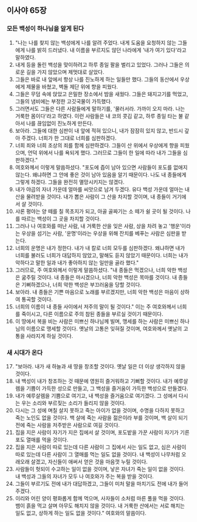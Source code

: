 ## 이사야 65장

### 모든 백성이 하나님을 알게 된다
1. "나는 나를 찾지 않는 백성에게 나를 알려 주었다. 내게 도움을 요청하지 않는 그들에게 나를 밝히 드러냈다. 내 이름을 부르지도 않던 나라에게 '내가 여기 있다'라고 말하였다.
2. 내게 등을 돌린 백성을 맞이하려고 하루 종일 팔을 벌리고 있었다. 그러나 그들은 의로운 길을 가지 않았으며 제멋대로 살았다.
3. 그들은 바로 내 앞에서 항상 나를 진노하게 하는 일들만 했다. 그들의 동산에서 우상에게 제물을 바쳤고, 벽돌 제단 위에 향을 피웠다.
4. 그들은 무덤 속에 앉았고 은밀한 장소에서 밤을 새웠다. 그들은 돼지고기를 먹었고, 그들의 냄비에는 부정한 고깃국물이 가득했다.
5. 그러면서도 그들은 다른 사람들에게 말하기를, '물러서라. 가까이 오지 마라. 나는 거룩한 몸이다'라고 하였다. 이런 사람들은 내 코의 콧김 같고, 하루 종일 타는 불 같아서 나를 끊임없이 진노하게 만든다.
6. 보아라. 그들에 대한 심판이 내 앞에 적혀 있으니, 내가 잠잠히 있지 않고, 반드시 갚아 주겠다. 너희가 한 그대로 너희를 심판하겠다.
7. 너희 죄와 너희 조상의 죄를 함께 심판하겠다. 그들이 산 위에서 우상에게 향을 피웠으며, 언덕 위에서 나를 욕되게 했다. 그러므로 그들이 한 일에 따라 내가 그들을 심판하겠다."
8. 여호와께서 이렇게 말씀하셨다. "포도에 즙이 남아 있으면 사람들이 포도를 없애지 않는다. 왜냐하면 그 안에 좋은 것이 남아 있음을 알기 때문이다. 나도 내 종들에게 그렇게 하겠다. 그들을 완전히 멸망시키지는 않겠다.
9. 내가 야곱의 자녀 가운데 얼마를 씨앗으로 남겨 두겠다. 유다 백성 가운데 얼마는 내 산을 물려받을 것이다. 내가 뽑은 사람이 그 산을 차지할 것이며, 내 종들이 거기에서 살 것이다.
10. 샤론 평야는 양 떼를 칠 목초지가 되고, 아골 골짜기는 소 떼가 쉴 곳이 될 것이다. 나를 따르는 백성이 그 곳을 차지할 것이다.
11. 그러나 나 여호와를 떠난 사람, 내 거룩한 산을 잊은 사람, 상을 차려 놓고 '행운'이라는 우상을 섬기는 사람, '운명'이라는 우상을 위해 잔치를 베푸는 사람은 심판을 받는다.
12. 너희의 운명은 내가 정한다. 내가 내 칼로 너희 모두를 심판하겠다. 왜냐하면 내가 너희를 불러도 너희가 대답하지 않았고, 말해도 듣지 않았기 때문이다. 너희는 내가 악하다고 말한 일과 내가 좋아하지 않는 일만을 골라 했다."
13. 그러므로, 주 여호와께서 이렇게 말씀하셨다. "내 종들은 먹겠으나, 너희 악한 백성은 굶주릴 것이다. 내 종들은 마시겠으나, 너희 악한 백성은 목마를 것이다. 내 종들은 기뻐하겠으나, 너희 악한 백성은 부끄러움을 당할 것이다.
14. 보아라. 내 종들은 기쁜 마음으로 노래를 부르겠지만, 너희 악한 백성은 마음이 상하여 통곡할 것이다.
15. 너희의 이름이 내 종들 사이에서 저주의 말이 될 것이다." 이는 주 여호와께서 너희를 죽이시고, 다른 이름으로 주의 참된 종들을 부르실 것이기 때문이다.
16. 이 땅에서 복을 비는 사람은 미쁘신 하나님께 빌며, 맹세를 하는 사람은 미쁘신 하나님의 이름으로 맹세할 것이다. 옛날의 고통은 잊혀질 것이며, 여호와께서 옛날의 고통을 사라지게 하실 것이다.
### 새 시대가 온다
17. "보아라. 내가 새 하늘과 새 땅을 창조할 것이다. 옛날 일은 더 이상 생각하지 않을 것이다.
18. 내 백성이 내가 창조하는 것 때문에 영원히 즐거워하고 기뻐할 것이다. 내가 예루살렘을 기쁨이 가득한 성으로 만들고, 그 백성을 즐거움이 가득한 백성으로 만들겠다.
19. 내가 예루살렘을 기쁨으로 여기고, 내 백성을 즐거움으로 여기겠다. 그 성에서 다시는 우는 소리와 부르짖는 소리가 들리지 않을 것이다.
20. 다시는 그 성에 며칠 살지 못하고 죽는 아이가 없을 것이며, 수명을 다하지 못하고 죽는 노인도 없을 것이다. 백 살에 죽는 사람을 젊은이라 부를 것이며, 백 살이 되기 전에 죽는 사람을 저주받은 사람으로 여길 것이다.
21. 집을 지은 사람이 자기가 지은 집에서 살 것이며, 포도밭을 가꾼 사람이 자기가 기른 포도 열매를 먹을 것이다.
22. 집을 지은 사람이 따로 있는데 다른 사람이 그 집에서 사는 일도 없고, 심은 사람이 따로 있는데 다른 사람이 그 열매를 먹는 일도 없을 것이다. 내 백성이 나무처럼 오래오래 살겠고, 자신들이 애써서 얻은 것을 마음껏 누릴 것이다.
23. 사람들이 헛되이 수고하는 일이 없을 것이며, 낳은 자녀가 죽는 일이 없을 것이다. 내 백성과 그들의 자녀가 모두 나 여호와가 주는 복을 받을 것이다.
24. 그들이 부르기도 전에 내가 대답하겠고, 그들이 미처 말을 마치기도 전에 내가 들어 주겠다.
25. 이리와 어린 양이 평화롭게 함께 먹으며, 사자들이 소처럼 마른 풀을 먹을 것이다. 뱀이 흙을 먹고 살며 아무도 해치지 않을 것이다. 내 거룩한 산에서는 서로 해치는 일도 없고, 상하게 하는 일도 없을 것이다." 여호와의 말씀이다.